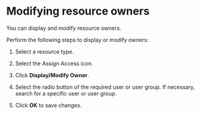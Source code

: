 # Modifying resource owners



You can display and modify resource owners.

Perform the following steps to display or modify owners:

1.  Select a resource type.

2.  Select the Assign Access icon.

3.  Click **Display/Modify Owner**.

4.  Select the radio button of the required user or user group. If necessary, search for a specific user or user group.

5.  Click **OK** to save changes.


